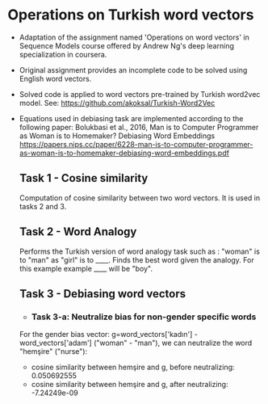 # Operations on Turkish word vectors


- Adaptation of the assignment named 'Operations on word vectors' in Sequence Models course offered by Andrew Ng's deep learning specialization in coursera.
- Original assignment provides an incomplete code to be solved using English word vectors.
- Solved code is applied to word vectors pre-trained by Turkish word2vec model. See: https://github.com/akoksal/Turkish-Word2Vec
- Equations used in debiasing task are implemented according to the following paper:
   Bolukbasi et al., 2016, Man is to Computer Programmer as Woman is to Homemaker? Debiasing Word Embeddings
   https://papers.nips.cc/paper/6228-man-is-to-computer-programmer-as-woman-is-to-homemaker-debiasing-word-embeddings.pdf
   
   ## Task 1 - Cosine similarity
   Computation of  cosine similarity  between two word vectors. It is used in tasks 2 and 3.
   ## Task 2 - Word Analogy
   Performs the Turkish version of word analogy task such as : "woman" is to "man" as "girl" is to ____. Finds the best word given the analogy. For this example example ____ will be "boy". 
   ## Task 3 - Debiasing word vectors
   - ### Task 3-a: Neutralize bias for non-gender specific words
   For the gender bias vector: g=word_vectors['kadın'] - word_vectors['adam'] ("woman" - "man"), we can neutralize the word "hemşire" ("nurse"):
   - cosine similarity between hemşire and g, before neutralizing:  0.050692555
   - cosine similarity between hemşire and g, after neutralizing:  -7.24249e-09
   
   

